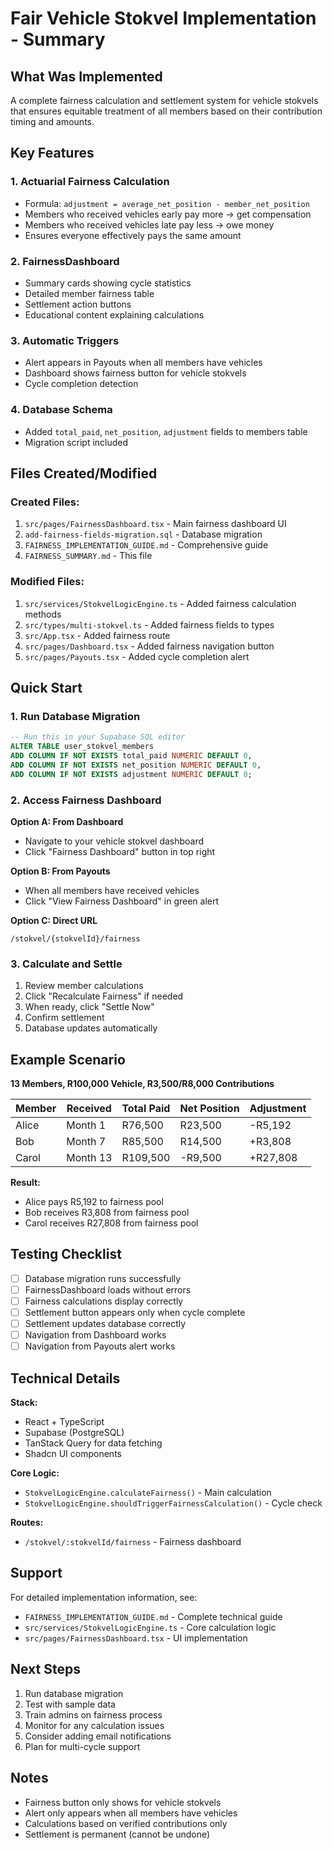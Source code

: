# Fair Vehicle Stokvel Implementation - Summary

## What Was Implemented

A complete fairness calculation and settlement system for vehicle stokvels that ensures equitable treatment of all members based on their contribution timing and amounts.

## Key Features

### 1. **Actuarial Fairness Calculation**
- Formula: `adjustment = average_net_position - member_net_position`
- Members who received vehicles early pay more → get compensation
- Members who received vehicles late pay less → owe money
- Ensures everyone effectively pays the same amount

### 2. **FairnessDashboard**
- Summary cards showing cycle statistics
- Detailed member fairness table
- Settlement action buttons
- Educational content explaining calculations

### 3. **Automatic Triggers**
- Alert appears in Payouts when all members have vehicles
- Dashboard shows fairness button for vehicle stokvels
- Cycle completion detection

### 4. **Database Schema**
- Added `total_paid`, `net_position`, `adjustment` fields to members table
- Migration script included

## Files Created/Modified

### Created Files:
1. `src/pages/FairnessDashboard.tsx` - Main fairness dashboard UI
2. `add-fairness-fields-migration.sql` - Database migration
3. `FAIRNESS_IMPLEMENTATION_GUIDE.md` - Comprehensive guide
4. `FAIRNESS_SUMMARY.md` - This file

### Modified Files:
1. `src/services/StokvelLogicEngine.ts` - Added fairness calculation methods
2. `src/types/multi-stokvel.ts` - Added fairness fields to types
3. `src/App.tsx` - Added fairness route
4. `src/pages/Dashboard.tsx` - Added fairness navigation button
5. `src/pages/Payouts.tsx` - Added cycle completion alert

## Quick Start

### 1. Run Database Migration

```sql
-- Run this in your Supabase SQL editor
ALTER TABLE user_stokvel_members
ADD COLUMN IF NOT EXISTS total_paid NUMERIC DEFAULT 0,
ADD COLUMN IF NOT EXISTS net_position NUMERIC DEFAULT 0,
ADD COLUMN IF NOT EXISTS adjustment NUMERIC DEFAULT 0;
```

### 2. Access Fairness Dashboard

**Option A: From Dashboard**
- Navigate to your vehicle stokvel dashboard
- Click "Fairness Dashboard" button in top right

**Option B: From Payouts**
- When all members have received vehicles
- Click "View Fairness Dashboard" in green alert

**Option C: Direct URL**
```
/stokvel/{stokvelId}/fairness
```

### 3. Calculate and Settle

1. Review member calculations
2. Click "Recalculate Fairness" if needed
3. When ready, click "Settle Now"
4. Confirm settlement
5. Database updates automatically

## Example Scenario

**13 Members, R100,000 Vehicle, R3,500/R8,000 Contributions**

| Member | Received | Total Paid | Net Position | Adjustment |
|--------|----------|------------|--------------|------------|
| Alice  | Month 1  | R76,500    | R23,500      | -R5,192    |
| Bob    | Month 7  | R85,500    | R14,500      | +R3,808    |
| Carol  | Month 13 | R109,500   | -R9,500      | +R27,808   |

**Result:**
- Alice pays R5,192 to fairness pool
- Bob receives R3,808 from fairness pool
- Carol receives R27,808 from fairness pool

## Testing Checklist

- [ ] Database migration runs successfully
- [ ] FairnessDashboard loads without errors
- [ ] Fairness calculations display correctly
- [ ] Settlement button appears only when cycle complete
- [ ] Settlement updates database correctly
- [ ] Navigation from Dashboard works
- [ ] Navigation from Payouts alert works

## Technical Details

**Stack:**
- React + TypeScript
- Supabase (PostgreSQL)
- TanStack Query for data fetching
- Shadcn UI components

**Core Logic:**
- `StokvelLogicEngine.calculateFairness()` - Main calculation
- `StokvelLogicEngine.shouldTriggerFairnessCalculation()` - Cycle check

**Routes:**
- `/stokvel/:stokvelId/fairness` - Fairness dashboard

## Support

For detailed implementation information, see:
- `FAIRNESS_IMPLEMENTATION_GUIDE.md` - Complete technical guide
- `src/services/StokvelLogicEngine.ts` - Core calculation logic
- `src/pages/FairnessDashboard.tsx` - UI implementation

## Next Steps

1. Run database migration
2. Test with sample data
3. Train admins on fairness process
4. Monitor for any calculation issues
5. Consider adding email notifications
6. Plan for multi-cycle support

## Notes

- Fairness button only shows for vehicle stokvels
- Alert only appears when all members have vehicles
- Calculations based on verified contributions only
- Settlement is permanent (cannot be undone)
